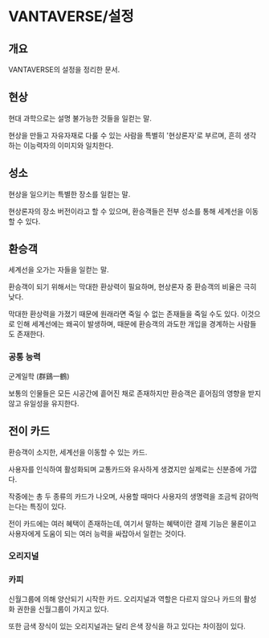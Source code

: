 # VANTAVERSE/설정
## 개요
VANTAVERSE의 설정을 정리한 문서.

## 현상
현대 과학으로는 설명 불가능한 것들을 일컫는 말.

현상을 만들고 자유자재로 다룰 수 있는 사람을 특별히 '현상론자'로 부르며, 흔히 생각하는 이능력자의 이미지와 일치한다.

## 성소
현상을 일으키는 특별한 장소를 일컫는 말.

현상론자의 장소 버전이라고 할 수 있으며, 환승객들은 전부 성소를 통해 세계선을 이동할 수 있다.

## 환승객
세계선을 오가는 자들을 일컫는 말.

환승객이 되기 위해서는 막대한 환상력이 필요하며, 현상론자 중 환승객의 비율은 극히 낮다.

막대한 환상력을 가졌기 때문에 원래라면 죽일 수 없는 존재들을 죽일 수도 있다. 이것으로 인해 세계선에는 왜곡이 발생하며, 때문에 환승객의 과도한 개입을 경계하는 사람들도 존재한다.
### 공통 능력
군계일학 (群鷄一鶴)

보통의 인물들은 모든 시공간에 흩어진 채로 존재하지만 환승객은 흩어짐의 영향을 받지 않고 유일성을 유지한다.

## 전이 카드
환승객이 소지한, 세계선을 이동할 수 있는 카드.

사용자를 인식하여 활성화되며 교통카드와 유사하게 생겼지만 실제로는 신분증에 가깝다.

작중에는 총 두 종류의 카드가 나오며, 사용할 때마다 사용자의 생명력을 조금씩 갉아먹는다는 특징이 있다.

전이 카드에는 여러 혜택이 존재하는데, 여기서 말하는 혜택이란 결제 기능은 물론이고 사용자에게 도움이 되는 여러 능력을 싸잡아서 일컫는 것이다.
### 오리지널
### 카피
신월그룹에 의해 양산되기 시작한 카드. 오리지널과 역할은 다르지 않으나 카드의 활성화 권한을 신월그룹이 가지고 있다.

또한 금색 장식이 있는 오리지널과는 달리 은색 장식을 하고 있다는 차이점이 있다.
